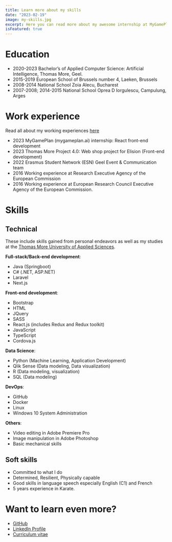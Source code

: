 ```yaml
---
title: Learn more about my skills
date: "2023-02-19"
image: my-skills.jpg
excerpt: Here you can read more about my awesome internship at MyGamePlan.
isFeatured: true
---
```


# Education

- 2020-2023 Bachelor’s of Applied Computer Science: Artificial Intelligence, Thomas More, Geel.
- 2015-2019 European School of Brussels number 4, Laeken, Brussels
- 2008-2014 National School Zoia Alecu, Bucharest
- 2007-2008; 2014-2015 National School Oprea D Iorgulescu, Campulung, Arges

# Work experience

Read all about my working experiences [here](/posts/learn-more-about-my-activity)

- 2023 MyGamePlan (mygameplan.ai) internship: React front-end development
- 2023 Thomas More Project 4.0: Web shop project for Elision (Front-end development)
- 2022 Erasmus Student Network (ESN) Geel Event & Communication team
- 2016 Working experience at Research Executive Agency of the European Commission
- 2016 Working experience at European Research Council Executive Agency of the European Commission.

# Skills

## Technical

These include skills gained from personal endeavors as well as my studies at the [Thomas More University of Applied Sciences](https://www.thomasmore.be/?gclid=Cj0KCQiAx6ugBhCcARIsAGNmMbgjLE3C_DV3chP0ffYEqjEwFluieK5c7U-XAhf5dhWk2kUe7zyHuD8aAiBJEALw_wcB).

**Full-stack/Back-end development**:

- Java (Springboot)
- C# (.NET, ASP.NET)
- Laravel
- Next.js

**Front-end development**:

- Bootstrap
- HTML
- JQuery
- SASS
- React.js (includes Redux and Redux toolkit)
- JavaScript
- TypeScript
- Cordova.js

**Data Science**:

- Python (Machine Learning, Application Development)
- Qlik Sense (Data modeling, Data visualization)
- R (Data modeling, visualization)
- SQL (Data modeling)

**DevOps**:

- GitHub
- Docker
- Linux
- Windows 10 System Administration

**Others**:

- Video editing in Adobe Premiere Pro
- Image manipulation in Adobe Photoshop
- Basic mechanical skills

## Soft skills

- Committed to what I do
- Determined, Resilient, Physically capable
- Good skills in language speech especially English (C1) and French
- 5 years experience in Karate.

# Want to learn even more?

- [GitHub](https://github.com/BogdanLazar01?tab=repositories)
- [LinkedIn Profile](https://www.linkedin.com/in/bogdan-lazar-4110841b3/)
- [Curriculum vitae](/downloads/CV.docx)
